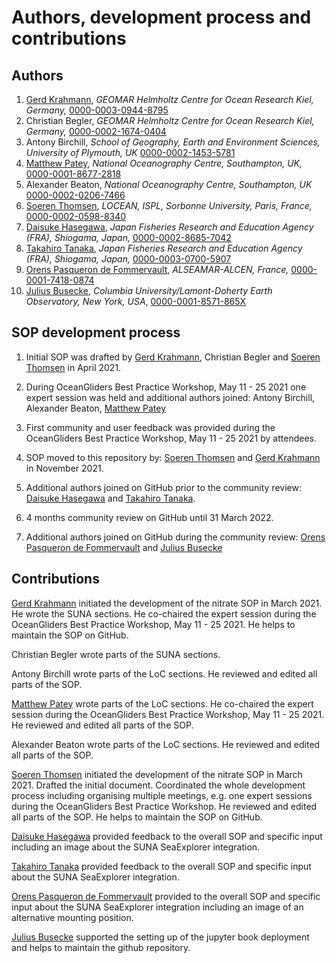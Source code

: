 # Authors, development process and contributions

## Authors
  1. [Gerd Krahmann](https://github.com/gkrahmann), *GEOMAR Helmholtz Centre for Ocean Research Kiel, Germany,* [0000-0003-0944-8795](https://orcid.org/0000-0003-0944-8795) 
  2. Christian Begler, *GEOMAR Helmholtz Centre for Ocean Research Kiel, Germany,* [0000-0002-1674-0404](https://orcid.org/0000-0002-1674-0404)
  3. Antony Birchill, *School of Geography, Earth and Environment Sciences, University of Plymouth, UK* [0000-0002-1453-5781](https://orcid.org/0000-0002-1453-5781)
  4. [Matthew Patey](https://github.com/mpatey), *National Oceanography Centre, Southampton, UK,* [0000-0001-8677-2818](https://orcid.org/0000-0001-8677-2818)
  5. Alexander Beaton, *National Oceanography Centre, Southampton, UK* [0000-0002-0206-7466](https://orcid.org/0000-0002-0206-7466)
  6. [Soeren Thomsen](https://github.com/soerenthomsen), *LOCEAN, ISPL, Sorbonne University, Paris, France,* [0000-0002-0598-8340](https://orcid.org/0000-0002-0598-8340)
  7. [Daisuke Hasegawa](https://github.com/daisuke-hasegawa), *Japan Fisheries Research and Education Agency (FRA), Shiogama, Japan,* [0000-0002-8685-7042](https://orcid.org/0000-0002-8685-7042)
  8. [Takahiro Tanaka](https://github.com/Tanaka7800), *Japan Fisheries Research and Education Agency (FRA), Shiogama, Japan,* [0000-0003-0700-5907](https://orcid.org/0000-0003-0700-5907)
  9. [Orens Pasqueron de Fommervault](https://github.com/orensDef), *ALSEAMAR-ALCEN, France,* [0000-0001-7418-0874](https://orcid.org/0000-0001-7418-0874)
  10. [Julius Busecke](https://github.com/jbusecke), *Columbia University/Lamont-Doherty Earth Observatory, New York, USA*, [0000-0001-8571-865X](https://orcid.org/0000-0001-8571-865X)

## SOP development process

1) Initial SOP was drafted by [Gerd Krahmann](https://github.com/gkrahmann), Christian Begler and [Soeren Thomsen](https://github.com/soerenthomsen) in April 2021. 

2) During OceanGliders Best Practice Workshop, May 11 - 25 2021 one expert session was held and
additional authors joined: Antony Birchill, Alexander Beaton, [Matthew Patey](https://github.com/mpatey)

3) First community and user feedback was provided during the OceanGliders Best Practice Workshop, May 11 - 25 2021 by attendees. 

4) SOP moved to this repository by: [Soeren Thomsen](https://github.com/soerenthomsen) and [Gerd Krahmann](https://github.com/gkrahmann) in November 2021. 

5) Additional authors joined on GitHub prior to the community review: [Daisuke Hasegawa](https://github.com/daisuke-hasegawa) and [Takahiro Tanaka](https://github.com/Tanaka7800).

6) 4 months community review on GitHub until 31 March 2022.

7) Additional authors joined on GitHub during the community review: [Orens Pasqueron de Fommervault](https://github.com/orensDef) and [Julius Busecke](https://github.com/jbusecke)

## Contributions 
[Gerd Krahmann](https://github.com/gkrahmann) initiated the development of the nitrate SOP in March 2021. He wrote the SUNA sections. He co-chaired the expert session during the OceanGliders Best Practice Workshop, May 11 - 25 2021. He helps to maintain the SOP on GitHub.

Christian Begler wrote parts of the SUNA sections.

Antony Birchill wrote parts of the LoC sections.
He reviewed and edited all parts of the SOP. 

[Matthew Patey](https://github.com/mpatey) wrote parts of the LoC sections. 
He co-chaired the expert session during the OceanGliders Best Practice Workshop, May 11 - 25 2021.
He reviewed and edited all parts of the SOP. 

Alexander Beaton wrote parts of the LoC sections.
He reviewed and edited all parts of the SOP. 

[Soeren Thomsen](https://github.com/soerenthomsen) initiated the development of the nitrate SOP in March 2021. 
Drafted the initial document. 
Coordinated the whole development process including organising multiple meetings, e.g. one expert sessions during the OceanGliders Best Practice Workshop. 
He reviewed and edited all parts of the SOP. 
He helps to maintain the SOP on GitHub.

[Daisuke Hasegawa](https://github.com/daisuke-hasegawa) provided feedback to the overall SOP and specific input including an image about the SUNA SeaExplorer integration. 

[Takahiro Tanaka](https://github.com/Tanaka7800) provided feedback to the overall SOP and specific input about the SUNA SeaExplorer integration. 

[Orens Pasqueron de Fommervault](https://github.com/orensDef) provided to the overall SOP and specific input about the SUNA SeaExplorer integration including an image of an alternative mounting position. 

[Julius Busecke](https://github.com/jbusecke) supported the setting up of the jupyter book deployment and helps to maintain the github repository.


